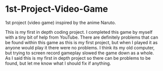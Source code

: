 # 1st-Project-Video-Game
1st project (video game) inspired by the anime Naruto.

This is my first in depth coding project. I completed this game by myself with a tiny bit of help from YouTube. 
There are definitely problems that can be found within this game as this is my first project,
but when I played it as anyone would play it there were no problems. 
I think its my old computer, but trying to screen record gameplay slowed the game down as a whole.  
As I said this is my first in depth project so there can be problems to be found, but let me know what I should fix if anything.
